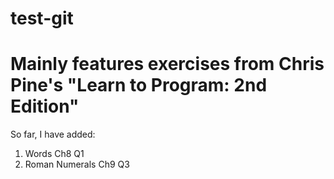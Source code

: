 test-git
========

Mainly features exercises from Chris Pine's "Learn to Program: 2nd Edition"
========
So far, I have added: 
1. Words Ch8 Q1 
2. Roman Numerals Ch9 Q3

